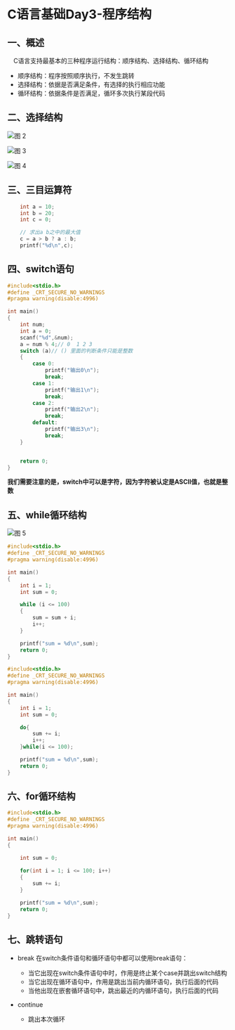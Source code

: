 # C语言基础Day3-程序结构

## 一、概述

&emsp;C语言支持最基本的三种程序运行结构：顺序结构、选择结构、循环结构

* 顺序结构：程序按照顺序执行，不发生跳转
* 选择结构：依据是否满足条件，有选择的执行相应功能
* 循环结构：依据条件是否满足，循环多次执行某段代码

## 二、选择结构


![图 2](../../images/454a14c1dd0f5cb907a81d1cea79819b9fce856105bd66c935803ea0c3df3997.png)  

![图 3](../../images/05826e17f115894d085c2981bda5f3a5ed6a35754f2c9428e8fd3228d15bcb4b.png)  

![图 4](../../images/24f5c90bad2fe917ec6d1314767f6207eb4baf397feed0bbff3519d53ce25f7b.png)  

## 三、三目运算符

```cpp
	int a = 10;
	int b = 20;
	int c = 0;

	// 求出a b之中的最大值
	c = a > b ? a : b;
	printf("%d\n",c);

```

## 四、switch语句

```cpp
#include<stdio.h>
#define _CRT_SECURE_NO_WARNINGS
#pragma warning(disable:4996)

int main()
{
	int num;
	int a = 0;
	scanf("%d",&num);
	a = num % 4;// 0  1 2 3
	switch (a)// () 里面的判断条件只能是整数
	{
		case 0:
			printf("输出0\n");
			break;
		case 1:
			printf("输出1\n");
			break;
		case 2:
			printf("输出2\n");
			break;
		default:
			printf("输出3\n");
			break;
	}


	return 0;
}

```


**我们需要注意的是，switch中可以是字符，因为字符被认定是ASCII值，也就是整数**


## 五、while循环结构

![图 5](../../images/351582bd59797dafeb8c5c0b18bb0158d58a294148e77574433cfc7dd6af8bc2.png)  

```cpp
#include<stdio.h>
#define _CRT_SECURE_NO_WARNINGS
#pragma warning(disable:4996)

int main()
{
	int i = 1;
	int sum = 0;

	while (i <= 100)
	{
		sum = sum + i;
		i++;
	}

	printf("sum = %d\n",sum);
	return 0;
}

```

```cpp
#include<stdio.h>
#define _CRT_SECURE_NO_WARNINGS
#pragma warning(disable:4996)

int main()
{
	int i = 1;
	int sum = 0;

	do{
		sum += i;
		i++;
	}while(i <= 100);

	printf("sum = %d\n",sum);
	return 0;
}


```

## 六、for循环结构

```cpp
#include<stdio.h>
#define _CRT_SECURE_NO_WARNINGS
#pragma warning(disable:4996)

int main()
{

	int sum = 0;

	for(int i = 1; i <= 100; i++)
	{
		sum += i;
	}

	printf("sum = %d\n",sum);
	return 0;
}


```

## 七、跳转语句

* break
  在switch条件语句和循环语句中都可以使用break语句：
  * 当它出现在switch条件语句中时，作用是终止某个case并跳出switch结构
  * 当它出现在循环语句中，作用是跳出当前内循环语句，执行后面的代码
  * 当他出现在嵌套循环语句中，跳出最近的内循环语句，执行后面的代码

* continue
  * 跳出本次循环


